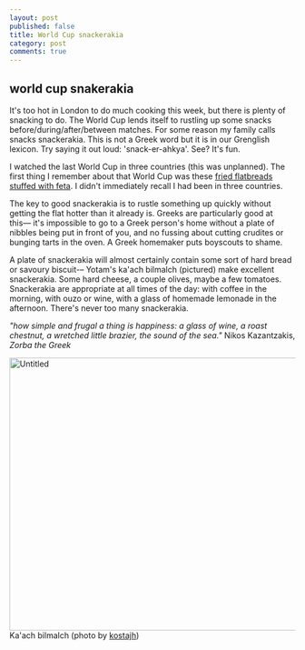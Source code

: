 ```yaml
---
layout: post
published: false
title: World Cup snackerakia
category: post
comments: true
---
```


## world cup snakerakia

It's too hot in London to do much cooking this week, but there is plenty of snacking to do. The World Cup lends itself to rustling up some snacks before/during/after/between matches. For some reason my family calls snacks snackerakia. This is not a Greek word but it is in our Grenglish lexicon. Try saying it out loud: 'snack-er-ahkya'. See? It's fun.

I watched the last World Cup in three countries (this was unplanned). The first thing I remember about that World Cup was these [fried flatbreads stuffed with feta](http://www.kalofagas.ca/2010/06/11/perek-or-fillota-%CF%80%CE%B5%CF%81%CE%AD%CE%BA-%CE%AE-%CF%86%CF%85%CE%BB%CE%BB%CF%89%CF%84%CE%AC/). I didn't immediately recall I had been in three countries. 

The key to good snackerakia is to rustle something up quickly without getting the flat hotter than it already is. Greeks are particularly good at this–– it's impossible to go to a Greek person's home without a plate of nibbles being put in front of you, and no fussing about cutting crudites or bunging tarts in the oven. A Greek homemaker puts boyscouts to shame. 

A plate of snackerakia will almost certainly contain some sort of hard bread or savoury biscuit-– Yotam's ka'ach bilmalch (pictured) make excellent snackerakia. Some hard cheese, a couple olives, maybe a few tomatoes. Snackerakia are appropriate at all times of the day: with coffee in the morning, with ouzo or wine, with a glass of homemade lemonade in the afternoon. There's never too many snackerakia.

_"how simple and frugal a thing is happiness: a glass of wine, a roast chestnut, a wretched little brazier, the sound of the sea."_ Nikos Kazantzakis, _Zorba the Greek_

<a href="https://www.flickr.com/photos/kostah/8570648516" title="Untitled by kosta, on Flickr"><img src="https://farm9.staticflickr.com/8517/8570648516_d915b646f8_z.jpg" width="640" height="480" alt="Untitled"></a>
Ka'ach bilmalch (photo by [kostajh](https://www.flickr.com/photos/kostah/))